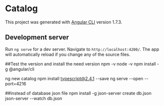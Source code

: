 # Catalog
This project was generated with [Angular CLI](https://github.com/angular/angular-cli) version 1.7.3.

## Development server

Run `ng serve` for a dev server. Navigate to `http://localhost:4200/`. The app will automatically reload if you change any of the source files.


##Test the version and install the need version
npm -v
node -v
npm install -g @angular/cli

ng new catalog
npm install typescript@2.4.1 --save
ng serve --open --port=4216


##instead of database json file
npm install -g json-server 
create db.json
json-server --watch db.json  ​
